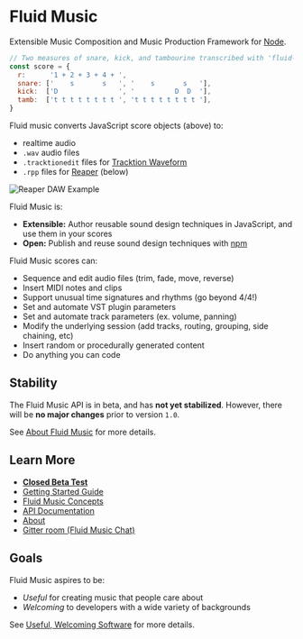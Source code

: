 # Fluid Music

Extensible Music Composition and Music Production Framework for [Node](https://nodejs.org).

```javascript
// Two measures of snare, kick, and tambourine transcribed with 'fluid-music'
const score = {
  r:      '1 + 2 + 3 + 4 + ',
  snare: ['    s       s   ', '    s       s   '],
  kick:  ['D               ', '          D  D  '],
  tamb:  ['t t t t t t t t ', 't t t t t t t t '],
}
```

Fluid music converts JavaScript score objects (above) to:

- realtime audio
- `.wav` audio files
- `.tracktionedit` files for [Tracktion Waveform](https://www.tracktion.com/products/waveform-pro)
- `.rpp` files for [Reaper](https://reaper.fm) (below)

![Reaper DAW Example](https://user-images.githubusercontent.com/1512520/102311683-4baa3b80-3f3b-11eb-87d1-85f4909afb0a.png)

Fluid Music is:
- **Extensible:** Author reusable sound design techniques in JavaScript, and use them in your scores
- **Open:** Publish and reuse sound design techniques with [npm](https://npmjs.com)

Fluid Music scores can:
- Sequence and edit audio files (trim, fade, move, reverse)
- Insert MIDI notes and clips
- Support unusual time signatures and rhythms (go beyond 4/4!)
- Set and automate VST plugin parameters
- Set and automate track parameters (ex. volume, panning)
- Modify the underlying session (add tracks, routing, grouping, side chaining, etc)
- Insert random or procedurally generated content
- Do anything you can code

## Stability

The Fluid Music API is in beta, and has **not yet stabilized**. However, there will be **no major changes** prior to version `1.0`.

See [About Fluid Music](https://github.com/CharlesHolbrow/fluid-music/blob/main/docs/about.md) for more details.

## Learn More

- **[Closed Beta Test](https://web.media.mit.edu/~holbrow/project/fluid-music-beta/)**
- [Getting Started Guide](https://github.com/CharlesHolbrow/fluid-music/blob/main/docs/getting-started.md)
- [Fluid Music Concepts](https://github.com/CharlesHolbrow/fluid-music/blob/main/docs/concepts.md)
- [API Documentation](https://fluid-music.github.io/modules.html)
- [About](https://github.com/CharlesHolbrow/fluid-music/blob/main/docs/about.md)
- [Gitter room (Fluid Music Chat)](https://gitter.im/fluid-music/community)

## Goals

Fluid Music aspires to be:
- *Useful* for creating music that people care about
- *Welcoming* to developers with a wide variety of backgrounds

See [Useful, Welcoming Software](https://web.media.mit.edu/~holbrow/post/useful-welcoming-software/) for more details.
